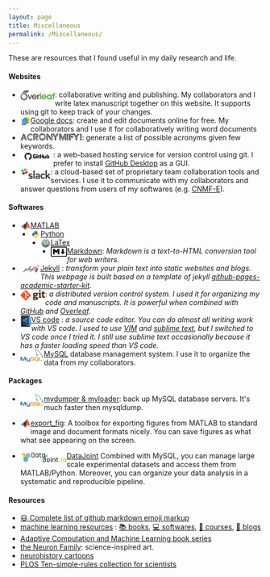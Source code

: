 ```yaml
---
layout: page
title: Miscellaneous
permalink: /Miscellaneous/
---
```

These are resources that I found useful in my daily research and life. 

#### Websites

- [<img style="float: left;" src="/data/imgs/overleaf.png" height="20" />](https://www.overleaf.com/signup?ref=e1a13b4226a3): collaborative writing and publishing. My collaborators and I write latex manuscript together on this website. It supports using git to keep track of your changes. 
- [<img style="float: left;" src="/data/imgs/google_doc.jpeg" height="20" />Google docs](https://www.google.com/docs/about/): create and edit documents online for free. My collaborators and I use it for collaboratively writing word documents  
- [<img style="float: left;" src="/data/imgs/acronymify.jpg" height="16" />](http://acronymify.com/): generate a list of possible acronyms given few keywords. 
- [<img style="float: left;" src="/data/imgs/github.jpg" height="24" />](http://github.com/zhoupc): a web-based hosting service for version control using git. I prefer to install [GitHub Desktop](https://desktop.github.com/) as a GUI. 
- [<img style="float: left;" src="/data/imgs/slack.png" height="24" />](http://slack.com/): a cloud-based set of proprietary team collaboration tools and services. I use it to communicate with my collaborators and answer questions from users of my softwares (e.g. [CNMF-E](beat-ica.slack.com)). 
  
#### Softwares

- [<img style="float: left;" src="/data/imgs/matlab.jpeg" height="20" />MATLAB](https://www.mathworks.com/products/matlab.html) 
- [<img style="float: left;" src="/data/imgs/python.jpeg" height="20" />Python](https://www.python.org/) 
- [<img style="float: left;" src="/data/imgs/tex.png" height="20" />LaTex](https://www.latex-project.org/) 
- [<img style="float: left;" src="/data/imgs/markdown.png" height="20" />Markdown](https://daringfireball.net/projects/markdown/): *Markdown is a text-to-HTML conversion tool for web writers.*
- [<img style="float: left;" src="/data/imgs/jekyll.png" height="20" />Jekyll](https://www.latex-project.org/) : *transform your plain text into static websites and blogs. This webpage is built based on a template of jekyll [github-pages-academic-starter-kit](https://github.com/jabranham/github-pages-academic-starter-kit).*
- [<img style="float: left;" src="/data/imgs/git.png" height="24" />](https://git-scm.com/) : *a distributed version control system. I used it for organizing my code and manuscripts. It is powerful when combined with [GitHub](http://github.com/) and [Overleaf](https://www.overleaf.com/signup?ref=e1a13b4226a3).* 
-  [<img style="float: left;" src="/data/imgs/vscode.png" height="24" />  VS code](https://code.visualstudio.com/) : *a source code editor. You can do almost all writing work with VS code. I used to use [VIM](https://www.vim.org/) and [sublime text](https://www.sublimetext.com/), but I switched to VS code once I tried it. I still use sublime text occasionally because it has a faster loading speed than VS code.*
-  [<img style="float: left;" src="/data/imgs/mysql.png" height="24" />MySQL](https://www.mysql.com/) database management system. I use it to organize the data from my collaborators. 

#### Packages
- [<img style="float: left;" src="/data/imgs/mysql.png" height="24" /> mydumper & myloader](https://centminmod.com/mydumper.html): back up MySQL database servers. It's much faster then mysqldump. 

- [<img style="float: left;" src="/data/imgs/matlab.jpeg" height="20" />export_fig](https://github.com/altmany/export_fig/blob/master/export_fig.m): A toolbox for exporting figures from MATLAB to standard image and document formats nicely. You can save figures as what what see appearing on the screen. 
 
-  [<img style="float: left;" src="/data/imgs/DJiotitle.png" height="24" />  DataJoint](https://datajoint.github.io/) Combined with MySQL, you can manage large scale experimental datasets and access them from MATLAB/Python. Moreover, you can organize your data analysis in a systematic and reproducible pipeline.  

#### Resources 
- [:smiley: Complete list of github markdown emoji markup
](https://www.webpagefx.com/tools/emoji-cheat-sheet/)
- [machine learning resources](https://github.com/josephmisiti/awesome-machine-learning) : [:books: books](https://github.com/josephmisiti/awesome-machine-learning/blob/master/books.md), [:computer: softwares](https://github.com/josephmisiti/awesome-machine-learning), [:school: courses](https://github.com/josephmisiti/awesome-machine-learning/blob/master/courses.md), [:newspaper: blogs](https://github.com/josephmisiti/awesome-machine-learning/blob/master/blogs.md)
- [Adaptive Computation and Machine Learning book series
](https://mitpress.mit.edu/books/series/adaptive-computation-and-machine-learning-series)
- [the Neuron Family](https://theneuronfamily.threadless.com/): science-inspired art. 
- [neurohistory cartoons](https://www.historyofneuroscience.com/timeline.html)
- [PLOS Ten-simple-rules collection for scientists](https://collections.plos.org/ten-simple-rules)